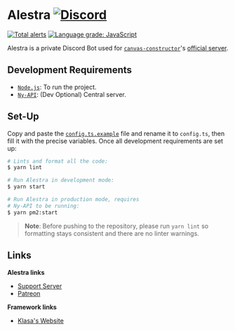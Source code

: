 # Alestra [![Discord](https://discordapp.com/api/guilds/254360814063058944/embed.png)](https://skyra.pw/join)

[![Total alerts](https://img.shields.io/lgtm/alerts/g/kyranet/Alestra.svg?logo=lgtm&logoWidth=18)](https://lgtm.com/projects/g/kyranet/Alestra/alerts/)
[![Language grade: JavaScript](https://img.shields.io/lgtm/grade/javascript/g/kyranet/Alestra.svg?logo=lgtm&logoWidth=18)](https://lgtm.com/projects/g/kyranet/Alestra/context:javascript)

Alestra is a private Discord Bot used for [`canvas-constructor`]'s [official server][cc-server].

[`canvas-constructor`]: https://github.com/kyranet/CanvasConstructor
[cc-server]: https://discord.gg/taNgb9d

## Development Requirements

- [`Node.js`]: To run the project.
- [`Ny-API`]: (Dev Optional) Central server.

[`Node.js`]: https://nodejs.org/en/download/current/
[`Ny-API`]: https://github.com/kyranet/Ny-API

## Set-Up

Copy and paste the [`config.ts.example`] file and rename it to `config.ts`, then fill it with the precise variables.
Once all development requirements are set up:

```bash
# Lints and format all the code:
$ yarn lint

# Run Alestra in development mode:
$ yarn start

# Run Alestra in production mode, requires
# Ny-API to be running:
$ yarn pm2:start
```

> **Note**: Before pushing to the repository, please run `yarn lint` so formatting stays consistent and there are no
linter warnings.

[`config.ts.example`]: /config.ts.example

## Links

**Alestra links**

- [Support Server](https://skyra.pw/join)
- [Patreon](https://www.patreon.com/kyranet)

**Framework links**

- [Klasa's Website](https://klasa.js.org)
